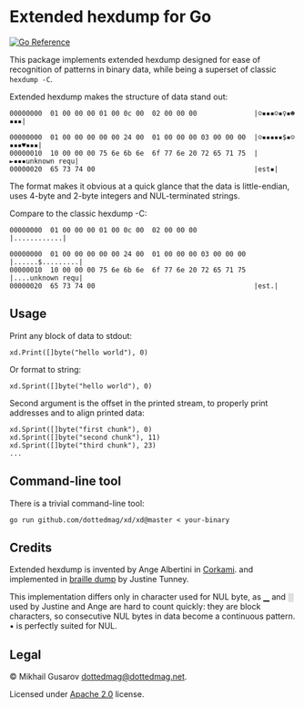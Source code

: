 # Extended hexdump for Go

[![Go Reference](https://pkg.go.dev/badge/github.com/dottedmag/xd.svg)](https://pkg.go.dev/github.com/dottedmag/xd)

This package implements extended hexdump designed for ease of recognition
of patterns in binary data, while being a superset of classic `hexdump -C`.

Extended hexdump makes the structure of data stand out:

    00000000  01 00 00 00 01 00 0c 00  02 00 00 00              |☺▪▪▪☺▪♀▪☻▪▪▪|

    00000000  01 00 00 00 00 00 24 00  01 00 00 00 03 00 00 00  |☺▪▪▪▪▪$▪☺▪▪▪♥▪▪▪|
    00000010  10 00 00 00 75 6e 6b 6e  6f 77 6e 20 72 65 71 75  |►▪▪▪unknown requ|
    00000020  65 73 74 00                                       |est▪|

The format makes it obvious at a quick glance that the data is little-endian,
uses 4-byte and 2-byte integers and NUL-terminated strings.

Compare to the classic hexdump -C:

    00000000  01 00 00 00 01 00 0c 00  02 00 00 00              |............|

    00000000  01 00 00 00 00 00 24 00  01 00 00 00 03 00 00 00  |......$.........|
    00000010  10 00 00 00 75 6e 6b 6e  6f 77 6e 20 72 65 71 75  |....unknown requ|
    00000020  65 73 74 00                                       |est.|

## Usage

Print any block of data to stdout:

    xd.Print([]byte("hello world"), 0)

Or format to string:

    xd.Sprint([]byte("hello world"), 0)

Second argument is the offset in the printed stream, to properly print addresses
and to align printed data:

    xd.Sprint([]byte("first chunk"), 0)
    xd.Sprint([]byte("second chunk"), 11)
    xd.Sprint([]byte("third chunk"), 23)
    ...

## Command-line tool

There is a trivial command-line tool:

    go run github.com/dottedmag/xd/xd@master < your-binary

## Credits

Extended hexdump is invented by Ange Albertini in
[Corkami](https://github.com/angea/corkami/blob/master/src/HexII/braille/braille-ange).
and implemented in [braille dump](https://justine.lol/braille/) by Justine Tunney.

This implementation differs only in character used for NUL byte, as ▁ and ░ used
by Justine and Ange are hard to count quickly: they are block characters, so
consecutive NUL bytes in data become a continuous pattern. ▪ is perfectly suited
for NUL.

## Legal

© Mikhail Gusarov <dottedmag@dottedmag.net>.

Licensed under [Apache 2.0](LICENSE) license.
